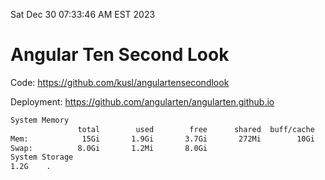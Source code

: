Sat Dec 30 07:33:46 AM EST 2023

# Angular Ten Second Look

Code: https://github.com/kusl/angulartensecondlook

Deployment: https://github.com/angularten/angularten.github.io

```bash
System Memory
               total        used        free      shared  buff/cache   available
Mem:            15Gi       1.9Gi       3.7Gi       272Mi        10Gi        13Gi
Swap:          8.0Gi       1.2Mi       8.0Gi
System Storage
1.2G	.
```
```bash
